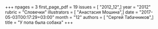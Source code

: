 +++
npages = 3
first_page_pdf = 19
issues = [ "2012_12",]
year = "2012"
rubric = "Словечки"
illustrators = [ "Анастасия Мошина",]
date = "2017-05-03T00:17:29+03:00"
month = "12"
authors = [ "Сергей Табачников",]
title = "У попа была собака"
+++
